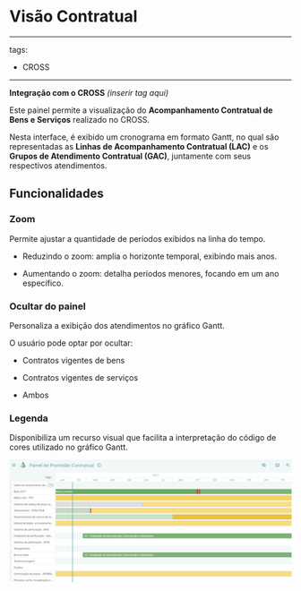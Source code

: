# Visão Contratual
---
tags:
  - CROSS
---

**Integração com o CROSS** *(inserir tag aqui)*  

Este painel permite a visualização do **Acompanhamento Contratual de Bens e Serviços** realizado no CROSS.  

Nesta interface, é exibido um cronograma em formato Gantt, no qual são representadas as **Linhas de Acompanhamento Contratual (LAC)** e os **Grupos de Atendimento Contratual (GAC)**, juntamente com seus respectivos atendimentos.  

## Funcionalidades

### Zoom

Permite ajustar a quantidade de períodos exibidos na linha do tempo.

- Reduzindo o zoom: amplia o horizonte temporal, exibindo mais anos.  

- Aumentando o zoom: detalha períodos menores, focando em um ano específico.  

### Ocultar do painel
Personaliza a exibição dos atendimentos no gráfico Gantt.  

O usuário pode optar por ocultar:  

- Contratos vigentes de bens  

- Contratos vigentes de serviços  

- Ambos  

### Legenda
Disponibiliza um recurso visual que facilita a interpretação do código de cores utilizado no gráfico Gantt.  

![alt text](image-13.png)
